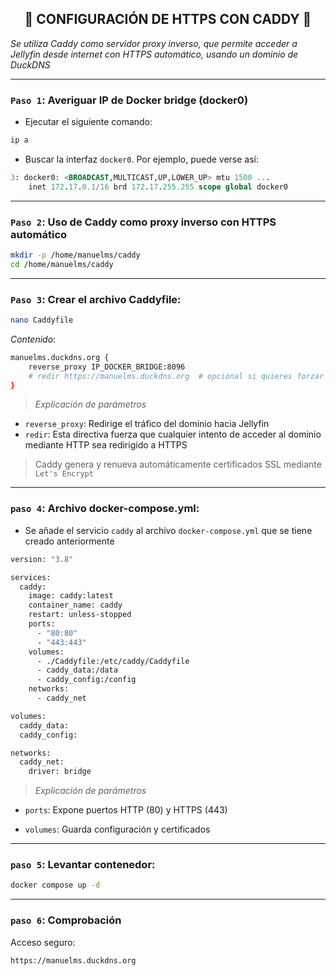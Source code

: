 <h2 align="center"> 🔐 CONFIGURACIÓN DE HTTPS CON CADDY 🔐 </h2>

*Se utiliza Caddy como servidor proxy inverso, que permite acceder a Jellyfin desde internet con HTTPS automático, usando un dominio de DuckDNS*

---

### `Paso 1`: Averiguar IP de Docker bridge (docker0)

- Ejecutar el siguiente comando:

```bash
ip a
```

- Buscar la interfaz `docker0`. Por ejemplo, puede verse así:

```sql
3: docker0: <BROADCAST,MULTICAST,UP,LOWER_UP> mtu 1500 ...
    inet 172.17.0.1/16 brd 172.17.255.255 scope global docker0
```

---


### `Paso 2`: Uso de Caddy como proxy inverso con HTTPS automático

```bash
mkdir -p /home/manuelms/caddy
cd /home/manuelms/caddy
```

---

### `Paso 3`: Crear el archivo Caddyfile:

```bash
nano Caddyfile
```

*Contenido*:

```bash
manuelms.duckdns.org {
    reverse_proxy IP_DOCKER_BRIDGE:8096
    # redir https://manuelms.duckdns.org  # opcional si quieres forzar HTTPS en HTTP
}
```

> *Explicación de parámetros*

- `reverse_proxy`: Redirige el tráfico del dominio hacia Jellyfin
- `redir`: Esta directiva fuerza que cualquier intento de acceder al dominio mediante HTTP sea redirigido a HTTPS

> Caddy genera y renueva automáticamente certificados SSL mediante `Let's Encrypt`

---

### `paso 4`: Archivo docker-compose.yml:

- Se añade el servicio `caddy` al archivo `docker-compose.yml` que se tiene creado anteriormente

```bash
version: "3.8"

services:
  caddy:
    image: caddy:latest
    container_name: caddy
    restart: unless-stopped
    ports:
      - "80:80"
      - "443:443"
    volumes:
      - ./Caddyfile:/etc/caddy/Caddyfile
      - caddy_data:/data
      - caddy_config:/config
    networks:
      - caddy_net

volumes:
  caddy_data:
  caddy_config:

networks:
  caddy_net:
    driver: bridge

```

> *Explicación de parámetros*

- `ports`: Expone puertos HTTP (80) y HTTPS (443)

- `volumes`: Guarda configuración y certificados

---

### `paso 5`: Levantar contenedor:

```bash
docker compose up -d
```

---

### `paso 6`: Comprobación

Acceso seguro: 
```bash
https://manuelms.duckdns.org
```

